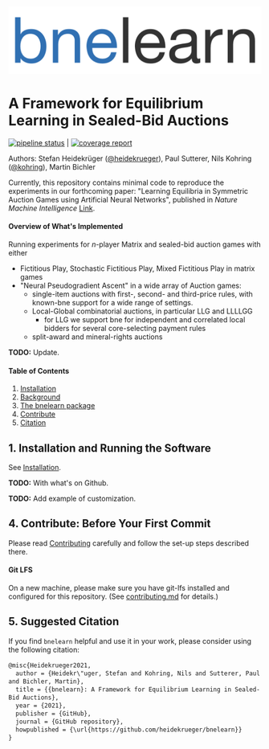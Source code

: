 ![bnelearn-logo](docs/bnelearn-logo.png)

# A Framework for Equilibrium Learning in Sealed-Bid Auctions

[![pipeline status](https://gitlab.lrz.de/heidekrueger/bnelearn/badges/master/pipeline.svg)](https://gitlab.lrz.de/heidekrueger/bnelearn/commits/master) | [![coverage report](https://gitlab.lrz.de/heidekrueger/bnelearn/badges/master/coverage.svg)](https://gitlab.lrz.de/heidekrueger/bnelearn/commits/master)

Authors: Stefan Heidekrüger ([@heidekrueger](https://github.com/heidekrueger)), Paul Sutterer, Nils Kohring ([@kohring](https://github.com/kohring)), Martin Bichler

Currently, this repository contains minimal code to reproduce the experiments in our forthcoming paper: "Learning Equilibria in Symmetric Auction Games using Artificial Neural Networks", published in _Nature Machine Intelligence_ [Link](https://www.nature.com/articles/s42256-021-00365-4).

#### Overview of What's Implemented

Running experiments for $n$-player Matrix and sealed-bid auction games with either

* Fictitious Play, Stochastic Fictitious Play, Mixed Fictitious Play in matrix games
* "Neural Pseudogradient Ascent" in a wide array of Auction games:
  * single-item auctions with first-, second- and third-price rules, with known-bne support for a wide range of settings.
  * Local-Global combinatorial auctions, in particular LLG and LLLLGG
    * for LLG we support bne for independent and correlated local bidders for several core-selecting payment rules
  * split-award and mineral-rights auctions
  
**TODO:** Update.

#### Table of Contents
1. [Installation](#Installation)
2. [Background](#Background)
3. [The bnelearn package](#package)
4. [Contribute](#Contribute)
5. [Citation](#Citation)

## 1. Installation and Running the Software <a name="Installation"></a>
See [Installation](installation.md).

**TODO:** With what's on Github.

**TODO:** Add example of customization.



## 4. Contribute: Before Your First Commit <a name="Contribute"></a>
Please read [Contributing](contributing.md) carefully and follow the set-up steps described there.

#### Git LFS
On a new machine, please make sure you have git-lfs installed and configured for this repository. (See [contributing.md](contributing.md) for details.)


## 5. Suggested Citation <a name="Citation"></a>
If you find `bnelearn` helpful and use it in your work, please consider using the following citation:

```
@misc{Heidekrueger2021,
  author = {Heidekr\"uger, Stefan and Kohring, Nils and Sutterer, Paul and Bichler, Martin},
  title = {{bnelearn}: A Framework for Equilibrium Learning in Sealed-Bid Auctions},
  year = {2021},
  publisher = {GitHub},
  journal = {GitHub repository},
  howpublished = {\url{https://github.com/heidekrueger/bnelearn}}
}
```
